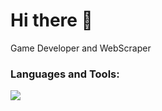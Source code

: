 <div>
  <h1>Hi there 👋</h1>
  <p>Game Developer and WebScraper </p>
</div>

<h3>Languages and Tools:</h3>
<img src=https://skillicons.dev/icons?i=unity,unreal,cs,cpp,blender,py,figma,git,flask&perline=4  />
